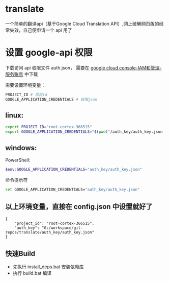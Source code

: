 # translate

一个简单的翻译api（基于Google Cloud Translation API）,网上破解网页版的经常失效，自己便申请一个 api 用了

# 设置 google-api 权限

下载访问 api 权限文件 auth.json， 需要在 [google cloud console-IAM和管理-服务账号](https://console.cloud.google.com/iam-admin/serviceaccounts?project=root-cortex-366515&supportedpurview=project) 中下载

需要设置环境变量：

```bash
PROJECT_ID # 项目id
GOOGLE_APPLICATION_CREDENTIALS # 权限json
```

## linux:

```bash
export PROJECT_ID="root-cortex-366515"
export GOOGLE_APPLICATION_CREDENTIALS="$(pwd)"/auth_key/auth_key.json
```

## windows:

PowerShell:
```powershell
$env:GOOGLE_APPLICATION_CREDENTIALS="auth_key/auth_key.json"
```

命令提示符
```bash
set GOOGLE_APPLICATION_CREDENTIALS="auth_key/auth_key.json"
```

## 以上环境变量，直接在 config.json 中设置就好了

```
{
    "project_id": "root-cortex-366515",
    "auth_key": "G:/workspace/git-repos/translate/auth_key/auth_key.json"
}

```

## 快速Build

- 先执行 install_deps.bat 安装依赖库
- 执行 build.bat 编译